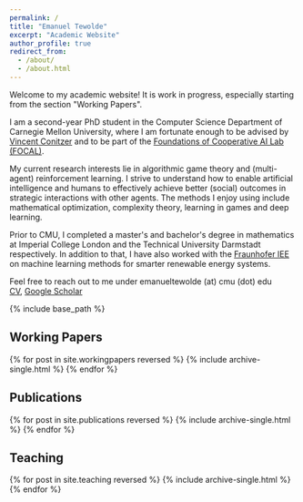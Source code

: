```yaml
---
permalink: /
title: "Emanuel Tewolde"
excerpt: "Academic Website"
author_profile: true
redirect_from: 
  - /about/
  - /about.html
---
```


Welcome to my academic website! It is work in progress, especially starting from the section "Working Papers".

I am a second-year PhD student in the Computer Science Department of Carnegie Mellon University, where I am fortunate enough to be advised by <a href=" https://www.cs.cmu.edu/~conitzer/ " target="_blank"  rel="noopener noreferrer">Vincent Conitzer</a> and to be part of the <a href=" https://www.cs.cmu.edu/~focal/ " target="_blank"  rel="noopener noreferrer">Foundations of Cooperative AI Lab (FOCAL)</a>. 

My current research interests lie in algorithmic game theory and (multi-agent) reinforcement learning. I strive to understand how to enable artificial intelligence and humans to effectively achieve better (social) outcomes in strategic interactions with other agents. The methods I enjoy using include mathematical optimization, complexity theory, learning in games and deep learning.

Prior to CMU, I completed a master's and bachelor's degree in mathematics at Imperial College London and the Technical University Darmstadt respectively. In addition to that, I have also worked with the <a href=" https://www.iee.fraunhofer.de/en.html " target="_blank"  rel="noopener noreferrer">Fraunhofer IEE</a> on machine learning methods for smarter renewable energy systems.

Feel free to reach out to me under emanueltewolde (at) cmu (dot) edu
<br>
<a href=" ../files/CV_Emanuel_Tewolde_26_04_23.pdf " target="_blank"  rel="noopener noreferrer">CV</a>,  <a href=" https://scholar.google.com/citations?user=LpZkIogAAAAJ&hl=en " target="_blank"  rel="noopener noreferrer">Google Scholar</a> 

<!--| <a href=" https://scholar.google.com/citations?user=LpZkIogAAAAJ&hl=en " target="_blank"  rel="noopener noreferrer">DBLP</a> -->

<!-- {% if author.googlescholar %}
  You can find my articles on <u><a href="{{author.googlescholar}}">my Google Scholar profile</a>.</u>
{% endif %} -->

{% include base_path %}

## Working Papers

{% for post in site.workingpapers reversed %}
  {% include archive-single.html %}
{% endfor %}

## Publications

{% for post in site.publications reversed %}
  {% include archive-single.html %}
{% endfor %}

## Teaching

{% for post in site.teaching reversed %}
  {% include archive-single.html %}
{% endfor %}

